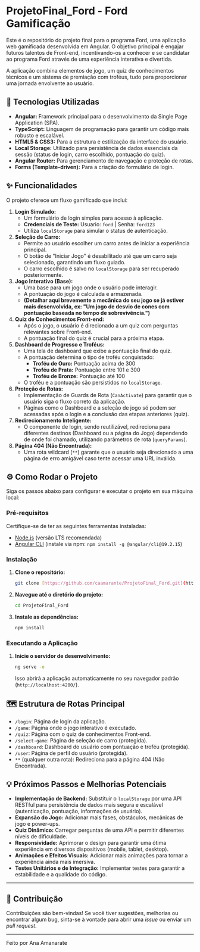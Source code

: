 # ProjetoFinal_Ford - Ford<Enter> Gamificação

Este é o repositório do projeto final para o programa Ford<Enter>, uma aplicação web gamificada desenvolvida em Angular. O objetivo principal é engajar futuros talentos de Front-end, incentivando-os a conhecer e se candidatar ao programa Ford<Enter> através de uma experiência interativa e divertida.

A aplicação combina elementos de jogo, um quiz de conhecimentos técnicos e um sistema de premiação com troféus, tudo para proporcionar uma jornada envolvente ao usuário.

## 🚀 Tecnologias Utilizadas

* **Angular:** Framework principal para o desenvolvimento da Single Page Application (SPA).
* **TypeScript:** Linguagem de programação para garantir um código mais robusto e escalável.
* **HTML5 & CSS3:** Para a estrutura e estilização da interface do usuário.
* **Local Storage:** Utilizado para persistência de dados essenciais da sessão (status de login, carro escolhido, pontuação do quiz).
* **Angular Router:** Para gerenciamento de navegação e proteção de rotas.
* **Forms (Template-driven):** Para a criação do formulário de login.

## ✨ Funcionalidades

O projeto oferece um fluxo gamificado que inclui:

1.  **Login Simulado:**
    * Um formulário de login simples para acesso à aplicação.
    * **Credenciais de Teste:** Usuario: `ford` | Senha: `ford123`
    * Utiliza `localStorage` para simular o status de autenticação.
2.  **Seleção de Carro:**
    * Permite ao usuário escolher um carro antes de iniciar a experiência principal.
    * O botão de "Iniciar Jogo" é desabilitado até que um carro seja selecionado, garantindo um fluxo guiado.
    * O carro escolhido é salvo no `localStorage` para ser recuperado posteriormente.
3.  **Jogo Interativo (Base):**
    * Uma base para um jogo onde o usuário pode interagir.
    * A pontuação do jogo é calculada e armazenada.
    * **(Detalhar aqui brevemente a mecânica do seu jogo se já estiver mais desenvolvida, ex: "Um jogo de desvio de cones com pontuação baseada no tempo de sobrevivência.")**
4.  **Quiz de Conhecimentos Front-end:**
    * Após o jogo, o usuário é direcionado a um quiz com perguntas relevantes sobre Front-end.
    * A pontuação final do quiz é crucial para a próxima etapa.
5.  **Dashboard de Progresso e Troféus:**
    * Uma tela de dashboard que exibe a pontuação final do quiz.
    * A pontuação determina o tipo de troféu conquistado:
        * **Troféu de Ouro:** Pontuação acima de 300
        * **Troféu de Prata:** Pontuação entre 101 e 300
        * **Troféu de Bronze:** Pontuação até 100
    * O troféu e a pontuação são persistidos no `localStorage`.
6.  **Proteção de Rotas:**
    * Implementação de Guards de Rota (`CanActivate`) para garantir que o usuário siga o fluxo correto da aplicação.
    * Páginas como o Dashboard e a seleção de jogo só podem ser acessadas após o login e a conclusão das etapas anteriores (quiz).
7.  **Redirecionamento Inteligente:**
    * O componente de login, sendo reutilizável, redireciona para diferentes destinos (Dashboard ou a página do Jogo) dependendo de onde foi chamado, utilizando parâmetros de rota (`queryParams`).
8.  **Página 404 (Não Encontrada):**
    * Uma rota wildcard (`**`) garante que o usuário seja direcionado a uma página de erro amigável caso tente acessar uma URL inválida.

## ⚙️ Como Rodar o Projeto

Siga os passos abaixo para configurar e executar o projeto em sua máquina local:

### Pré-requisitos

Certifique-se de ter as seguintes ferramentas instaladas:

* [Node.js](https://nodejs.org/en/) (versão LTS recomendada)
* [Angular CLI](https://angular.io/cli) (instale via npm: `npm install -g @angular/cli@19.2.15`)

### Instalação

1.  **Clone o repositório:**
    ```bash
    git clone [https://github.com/caamarante/ProjetoFinal_Ford.git](https://github.com/caamarante/ProjetoFinal_Ford.git)
    ```
2.  **Navegue até o diretório do projeto:**
    ```bash
    cd ProjetoFinal_Ford
    ```
3.  **Instale as dependências:**
    ```bash
    npm install
    ```

### Executando a Aplicação

1.  **Inicie o servidor de desenvolvimento:**
    ```bash
    ng serve -o
    ```
    Isso abrirá a aplicação automaticamente no seu navegador padrão (`http://localhost:4200/`).

## 🗺️ Estrutura de Rotas Principal

* `/login`: Página de login da aplicação.
* `/game`: Página onde o jogo interativo é executado.
* `/quiz`: Página com o quiz de conhecimentos Front-end.
* `/select-game`: Página de seleção de carro (protegida).
* `/dashboard`: Dashboard do usuário com pontuação e troféu (protegida).
* `/user`: Página de perfil do usuário (protegida).
* `**` (qualquer outra rota): Redireciona para a página 404 (Não Encontrada).

## 💡 Próximos Passos e Melhorias Potenciais

* **Implementação de Backend:** Substituir o `localStorage` por uma API RESTful para persistência de dados mais segura e escalável (autenticação, pontuação, informações de usuário).
* **Expansão do Jogo:** Adicionar mais fases, obstáculos, mecânicas de jogo e power-ups.
* **Quiz Dinâmico:** Carregar perguntas de uma API e permitir diferentes níveis de dificuldade.
* **Responsividade:** Aprimorar o design para garantir uma ótima experiência em diversos dispositivos (mobile, tablet, desktop).
* **Animações e Efeitos Visuais:** Adicionar mais animações para tornar a experiência ainda mais imersiva.
* **Testes Unitários e de Integração:** Implementar testes para garantir a estabilidade e a qualidade do código.

---

## 🤝 Contribuição

Contribuições são bem-vindas! Se você tiver sugestões, melhorias ou encontrar algum bug, sinta-se à vontade para abrir uma *issue* ou enviar um *pull request*.

---

Feito por Ana Amanarate
